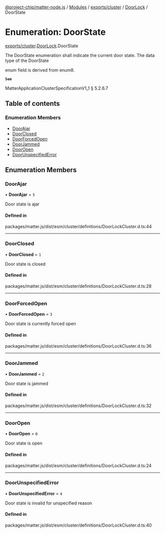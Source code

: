 [@project-chip/matter-node.js](../README.md) / [Modules](../modules.md) / [exports/cluster](../modules/exports_cluster.md) / [DoorLock](../modules/exports_cluster.DoorLock.md) / DoorState

# Enumeration: DoorState

[exports/cluster](../modules/exports_cluster.md).[DoorLock](../modules/exports_cluster.DoorLock.md).DoorState

The DoorState enumeration shall indicate the current door state. The data type of the DoorState

enum field is derived from enum8.

**`See`**

MatterApplicationClusterSpecificationV1_1 § 5.2.6.7

## Table of contents

### Enumeration Members

- [DoorAjar](exports_cluster.DoorLock.DoorState.md#doorajar)
- [DoorClosed](exports_cluster.DoorLock.DoorState.md#doorclosed)
- [DoorForcedOpen](exports_cluster.DoorLock.DoorState.md#doorforcedopen)
- [DoorJammed](exports_cluster.DoorLock.DoorState.md#doorjammed)
- [DoorOpen](exports_cluster.DoorLock.DoorState.md#dooropen)
- [DoorUnspecifiedError](exports_cluster.DoorLock.DoorState.md#doorunspecifiederror)

## Enumeration Members

### DoorAjar

• **DoorAjar** = ``5``

Door state is ajar

#### Defined in

packages/matter.js/dist/esm/cluster/definitions/DoorLockCluster.d.ts:44

___

### DoorClosed

• **DoorClosed** = ``1``

Door state is closed

#### Defined in

packages/matter.js/dist/esm/cluster/definitions/DoorLockCluster.d.ts:28

___

### DoorForcedOpen

• **DoorForcedOpen** = ``3``

Door state is currently forced open

#### Defined in

packages/matter.js/dist/esm/cluster/definitions/DoorLockCluster.d.ts:36

___

### DoorJammed

• **DoorJammed** = ``2``

Door state is jammed

#### Defined in

packages/matter.js/dist/esm/cluster/definitions/DoorLockCluster.d.ts:32

___

### DoorOpen

• **DoorOpen** = ``0``

Door state is open

#### Defined in

packages/matter.js/dist/esm/cluster/definitions/DoorLockCluster.d.ts:24

___

### DoorUnspecifiedError

• **DoorUnspecifiedError** = ``4``

Door state is invalid for unspecified reason

#### Defined in

packages/matter.js/dist/esm/cluster/definitions/DoorLockCluster.d.ts:40
